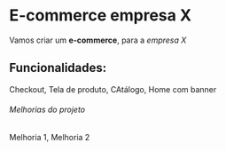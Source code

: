 # E-commerce empresa X

Vamos criar um **e-commerce**, para a *empresa X*

## Funcionalidades:

Checkout, Tela de produto, CAtálogo, Home com banner

###### Melhorias do projeto

Melhoria 1, Melhoria 2
